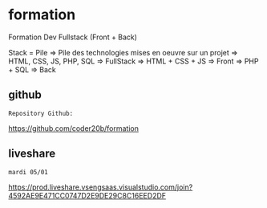 # formation

Formation Dev Fullstack (Front + Back)

Stack = Pile
=> Pile des technologies mises en oeuvre sur un projet
=> HTML, CSS, JS, PHP, SQL  => FullStack
=> HTML + CSS + JS          => Front
=> PHP + SQL                => Back

## github

    Repository Github:

https://github.com/coder20b/formation

## liveshare

    mardi 05/01
    
https://prod.liveshare.vsengsaas.visualstudio.com/join?4592AE9E471CC0747D2E9DE29C8C16EED2DF
